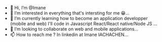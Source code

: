 - 👋 Hi, I’m @Imane
- 👀 I’m interested in everything that's intersting for me 😁...
- 🌱 I’m currently learning how to become an application developper (mobile and web) I'll code in Javascript React/React native/Node JS ...
- 💞️ I’m looking to collaborate on web and mobile applications...
- 📫 How to reach me ? In linkedin at Imane IACHACHEN...

<!---
Iaimane/Iaimane is a ✨ special ✨ repository because its `README.md` (this file) appears on your GitHub profile.
You can click the Preview link to take a look at your changes.
--->
